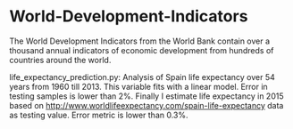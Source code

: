 # World-Development-Indicators
The World Development Indicators from the World Bank contain over a thousand annual indicators of economic development from hundreds of countries around the world.

life_expectancy_prediction.py: Analysis of Spain life expectancy over 54 years from 1960 till 2013. This variable fits with a linear model. Error in testing samples is lower than 2%. Finally I estimate life expectancy in 2015 based on http://www.worldlifeexpectancy.com/spain-life-expectancy data as testing value. Error metric is lower than 0.3%.
